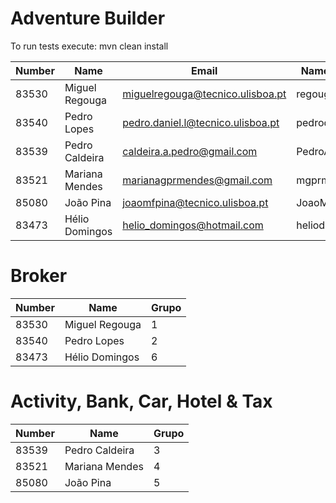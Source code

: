 # Adventure Builder

To run tests execute: mvn clean install


|   Number   |          Name           |                  Email                    |   Name GitHUb  | Grupo |
| ---------- | ----------------------- | ----------------------------------------- | ---------------| ----- |
|   83530    |      Miguel Regouga     |     miguelregouga@tecnico.ulisboa.pt      |     regouga    |   1   |
|   83540    |      Pedro Lopes        |    pedro.daniel.l@tecnico.ulisboa.pt      | pedrodaniel10  |   2   |
|   83539    |     Pedro Caldeira      |        caldeira.a.pedro@gmail.com         | PedroACaldeira |   3   |
|   83521    |     Mariana Mendes      |        marianagprmendes@gmail.com         |   mgprmendes   |   4   |
|   85080    |       João Pina         |     joaomfpina@tecnico.ulisboa.pt         | JoaoMiguelPina |   5   |
|   83473    |     Hélio Domingos      |       helio_domingos@hotmail.com          |  heliodomingos |   6   |

# Broker

|   Number   |          Name           | Grupo |
| ---------- | ----------------------- | ----- |   
|   83530    |      Miguel Regouga     |   1   |
|   83540    |      Pedro Lopes        |   2   |
|   83473    |     Hélio Domingos      |   6   |



# Activity, Bank, Car, Hotel & Tax

|   Number   |          Name           | Grupo |
| ---------- | ----------------------- | ----- |
|   83539    |     Pedro Caldeira      |   3   |
|   83521    |     Mariana Mendes      |   4   |
|   85080    |       João Pina         |   5   |

